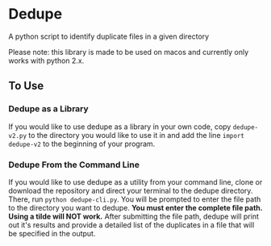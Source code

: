 # Dedupe
A python script to identify duplicate files in a given directory

Please note: this library is made to be used on macos and currently only works with python 2.x.

## To Use
### Dedupe as a Library
If you would like to use dedupe as a library in your own code, copy `dedupe-v2.py` to the directory you would like to use it in and add the line `import dedupe-v2` to the beginning of your program.

### Dedupe From the Command Line
If you would like to use dedupe as a utility from your command line, clone or download the repository and direct your terminal to the dedupe directory. There, run `python dedupe-cli.py`. You will be prompted to enter the file path to the directory you want to dedupe. **You must enter the complete file path. Using a tilde will NOT work.** After submitting the file path, dedupe will print out it's results and provide a detailed list of the duplicates in a file that will be specified in the output.